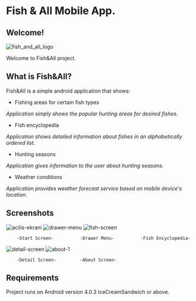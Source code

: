 # Fish & All Mobile App.

Welcome!
---

![fish_and_all_logo](https://user-images.githubusercontent.com/34637265/54073147-d7863280-4294-11e9-80ff-13e56815022e.png)

Welcome to Fish&All project. 

What is Fish&All?
---

Fish&All is a simple android application that shows:

* Fishing areas for certain fish types  

*Application simply shows the popular hunting areas for desired fishes.*

* Fish encyclopedia 

*Application shows detailed information about fishes in an alphabetically ordered list.*

* Hunting seasons

*Application gives information to the user about hunting seasons.*

* Weather conditions 

*Application provides weather forecast service based on mobile device's location.*

Screenshots
---
![acilis-ekrani](https://user-images.githubusercontent.com/34637265/54073598-56319e80-429a-11e9-965e-a74e159bc1b4.jpg)  ![drawer-menu](https://user-images.githubusercontent.com/34637265/54073609-7bbea800-429a-11e9-8e80-98e6902375e1.jpg)  ![fish-screen](https://user-images.githubusercontent.com/34637265/54073612-88430080-429a-11e9-9bd7-25aa0eb0eaa2.jpg)

        -Start Screen-          -Drawer Menu-          -Fish Encyclopedia-

![detail-screen](https://user-images.githubusercontent.com/34637265/54073618-9b55d080-429a-11e9-9586-c87960a59d49.jpg)  ![about-1](https://user-images.githubusercontent.com/34637265/54073706-8168bd80-429b-11e9-9296-d1d17ab0b480.jpg)


        -Detail Screen-         -About Screen-

Requirements
---

Project runs on Android version 4.0.3 IceCreamSandwich or above. 

